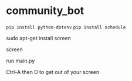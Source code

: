 # community_bot
 
`pip install python-dotenv`
`pip install schedule`

sudo apt-get install screen

screen 

run main.py

Ctrl-A then D to get out of your screen


